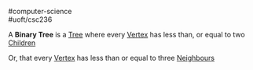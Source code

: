 #computer-science  
#uoft/csc236 

A **Binary Tree** is a [Tree](Tree.md) where every [Vertex](Vertex.md) has less than, or equal to two [Children](Children.md)

Or, that every [Vertex](Vertex.md) has less than or equal to three [Neighbours](Neighbour)